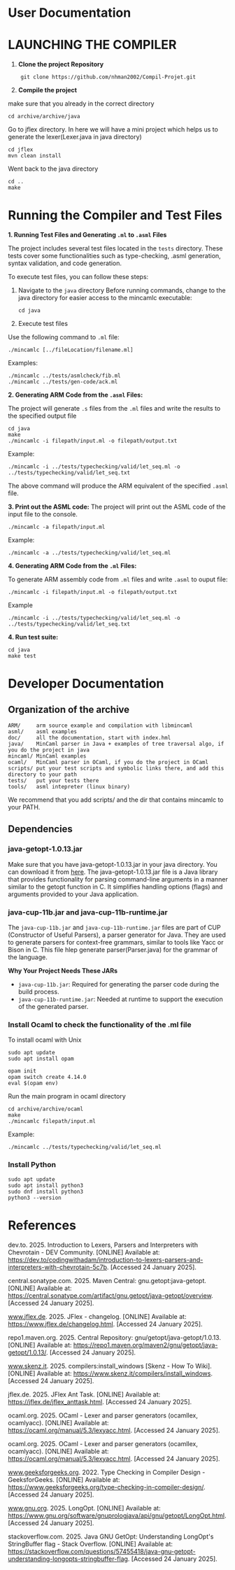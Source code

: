# User Documentation


# LAUNCHING THE COMPILER
1. **Clone the project Repository**
```
    git clone https://github.com/nhman2002/Compil-Projet.git
```

2. **Compile the project**

make sure that you already in the correct directory
```
cd archive/archive/java
```

Go to jflex directory. In here we will have a mini project which helps us to generate the lexer(Lexer.java in java directory)
```
cd jflex
mvn clean install
```

Went back to the java directory
```
cd ..
make
```
# Running the Compiler and Test Files
**1. Running Test Files and Generating `.ml` to `.asml` Files**

The project includes several test files located in the `tests` directory. These tests cover some functionalities such as type-checking, .asml generation, syntax validation, and code generation.

To execute test files, you can follow these steps:

1. Navigate to the `java` directory
Before running commands, change to the java directory for easier access to the mincamlc executable:
    ```
    cd java
    ```

2. Execute test files

Use the following command to `.ml` file:
```
./mincamlc [../fileLocation/filename.ml]
```
Examples:
```
./mincamlc ../tests/asmlcheck/fib.ml  
./mincamlc ../tests/gen-code/ack.ml 
```

**2. Generating ARM Code from the `.asml` Files:**

The project will generate `.s` files from the `.ml` files and write the results to the specified output file

```
cd java
make
./mincamlc -i filepath/input.ml -o filepath/output.txt

```

Example:
```
./mincamlc -i ../tests/typechecking/valid/let_seq.ml -o ../tests/typechecking/valid/let_seq.txt
```
The above command will produce the ARM equivalent of the specified `.asml` file.


**3. Print out the ASML code:**
The project will print out the ASML code of the input file to the console.

```
./mincamlc -a filepath/input.ml
```

Example:
```
./mincamlc -a ../tests/typechecking/valid/let_seq.ml
```
**4. Generating ARM Code from the `.ml` Files:**

To generate ARM assembly code from `.ml` files and write `.asml` to ouput file:
```
./mincamlc -i filepath/input.ml -o filepath/output.txt

```

Example
```
./mincamlc -i ../tests/typechecking/valid/let_seq.ml -o ../tests/typechecking/valid/let_seq.txt

```

**4. Run test suite:**
```
cd java
make test
```



# Developer Documentation
## Organization of the archive

    ARM/     arm source example and compilation with libmincaml   
    asml/    asml examples
    doc/     all the documentation, start with index.hml
    java/    MinCaml parser in Java + examples of tree traversal algo, if you do the project in java  
    mincaml/ MinCaml examples
    ocaml/   MinCaml parser in OCaml, if you do the project in OCaml
    scripts/ put your test scripts and symbolic links there, and add this directory to your path
    tests/   put your tests there
    tools/   asml intepreter (linux binary)

We recommend that you add scripts/ and the dir that contains mincamlc to your
PATH.

## Dependencies

### java-getopt-1.0.13.jar
Make sure that you have java-getopt-1.0.13.jar in your java directory. You can download it from [here](https://repo1.maven.org/maven2/gnu/getopt/java-getopt/1.0.13/). The java-getopt-1.0.13.jar file is a Java library that provides functionality for parsing command-line arguments in a manner similar to the getopt function in C. It simplifies handling options (flags) and arguments provided to your Java application.

### java-cup-11b.jar and java-cup-11b-runtime.jar
The `java-cup-11b.jar` and `java-cup-11b-runtime.jar` files are part of CUP (Constructor of Useful Parsers), a parser generator for Java. They are used to generate parsers for context-free grammars, similar to tools like Yacc or Bison in C. This file hlep generate parser(Parser.java) for the grammar of the language.

**Why Your Project Needs These JARs**
- `java-cup-11b.jar`: Required for generating the parser code during the build process.
- `java-cup-11b-runtime.jar`: Needed at runtime to support the execution of the generated parser.

### Install Ocaml to check the functionality of the .ml file
To install ocaml with Unix
```
sudo apt update
sudo apt install opam

opam init
opam switch create 4.14.0
eval $(opam env)
```

Run the main program in ocaml directory
```
cd archive/archive/ocaml
make
./mincamlc filepath/input.ml
```

Example:
```
./mincamlc ../tests/typechecking/valid/let_seq.ml
```


### Install Python
```
sudo apt update
sudo apt install python3
sudo dnf install python3
python3 --version
```
# References
dev.to. 2025. Introduction to Lexers, Parsers and Interpreters with Chevrotain - DEV Community. [ONLINE] Available at: https://dev.to/codingwithadam/introduction-to-lexers-parsers-and-interpreters-with-chevrotain-5c7b. [Accessed 24 January 2025].

central.sonatype.com. 2025. Maven Central: gnu.getopt:java-getopt. [ONLINE] Available at: https://central.sonatype.com/artifact/gnu.getopt/java-getopt/overview. [Accessed 24 January 2025].

www.jflex.de. 2025. JFlex - changelog. [ONLINE] Available at: https://www.jflex.de/changelog.html. [Accessed 24 January 2025].

repo1.maven.org. 2025. Central Repository: gnu/getopt/java-getopt/1.0.13. [ONLINE] Available at: https://repo1.maven.org/maven2/gnu/getopt/java-getopt/1.0.13/. [Accessed 24 January 2025].

www.skenz.it. 2025. compilers:install_windows [Skenz - How To Wiki]. [ONLINE] Available at: https://www.skenz.it/compilers/install_windows. [Accessed 24 January 2025].

jflex.de. 2025. JFlex Ant Task. [ONLINE] Available at: https://jflex.de/jflex_anttask.html. [Accessed 24 January 2025].

ocaml.org. 2025. OCaml - Lexer and parser generators (ocamllex, ocamlyacc). [ONLINE] Available at: https://ocaml.org/manual/5.3/lexyacc.html. [Accessed 24 January 2025].

ocaml.org. 2025. OCaml - Lexer and parser generators (ocamllex, ocamlyacc). [ONLINE] Available at: https://ocaml.org/manual/5.3/lexyacc.html. [Accessed 24 January 2025].

www.geeksforgeeks.org. 2022. Type Checking in Compiler Design - GeeksforGeeks. [ONLINE] Available at: https://www.geeksforgeeks.org/type-checking-in-compiler-design/. [Accessed 24 January 2025].

www.gnu.org. 2025. LongOpt. [ONLINE] Available at: https://www.gnu.org/software/gnuprologjava/api/gnu/getopt/LongOpt.html. [Accessed 24 January 2025].

stackoverflow.com. 2025. Java GNU GetOpt: Understanding LongOpt's StringBuffer flag - Stack Overflow. [ONLINE] Available at: https://stackoverflow.com/questions/57455418/java-gnu-getopt-understanding-longopts-stringbuffer-flag. [Accessed 24 January 2025].